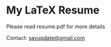 My LaTeX Resume
===============

Please read resume.pdf for more details

Contact: sayupdate@gmail.com
